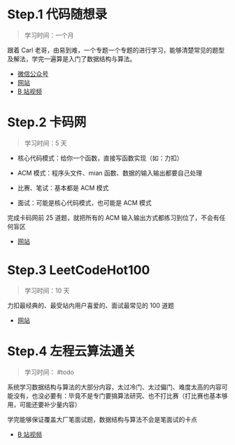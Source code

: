 # Step.1 代码随想录

>学习时间：一个月

跟着 Carl 老哥，由易到难，一个专题一个专题的进行学习，能够清楚常见的题型及解法，学完一遍算是入门了数据结构与算法。

- [微信公众号](https://mp.weixin.qq.com/s/weyitJcVHBgFtSc19cbPdw)
- [网站](https://programmercarl.com/)
- [B 站视频](https://space.bilibili.com/525438321/channel/collectiondetail?sid=180037)

# Step.2 卡码网

>学习时间：5 天

- 核心代码模式：给你一个函数，直接写函数实现（如：力扣）
- ACM 模式：程序头文件、mian 函数、数据的输入输出都要自己处理

- 比赛、笔试：基本都是 ACM 模式
- 面试：可能是核心代码模式，也可能是 ACM 模式

完成卡码网前 25 道题，就把所有的 ACM 输入输出方式都练习到位了，不会有任何盲区

- [网站](https://kamacoder.com/)

# Step.3 LeetCodeHot100

>学习时间：10 天

力扣最经典的、最受站内用户喜爱的、面试最常见的 100 道题

- [网站](https://leetcode.cn/studyplan/top-100-liked/)

# Step.4 左程云算法通关

>学习时间： #todo 

系统学习数据结构与算法的大部分内容，太过冷门、太过偏门、难度太高的内容可能没有，也没必要有：毕竟不是专门要搞算法研究、也不打比赛（打比赛也基本够用，可能还要补少量内容）

学完能够保证覆盖大厂笔面试题，数据结构与算法不会是笔面试的卡点

- [B 站视频](https://space.bilibili.com/8888480/channel/seriesdetail?sid=3509640)

